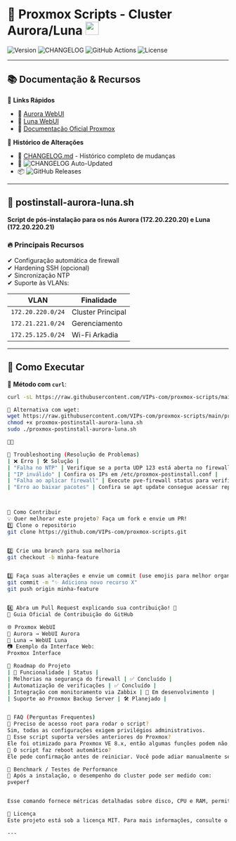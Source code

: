 # 🚀 Proxmox Scripts - Cluster Aurora/Luna <img src="assets/proxmox-icon.png" width="30">
![Version](https://img.shields.io/github/v/release/VIPs-com/proxmox-scripts?include_prereleases&style=flat-square)
![CHANGELOG](https://img.shields.io/badge/CHANGELOG-auto--updated-brightgreen?style=flat-square)
![GitHub Actions](https://img.shields.io/github/actions/workflow/status/VIPs-com/proxmox-scripts/update-changelog.yml?style=flat-square)
![License](https://img.shields.io/badge/license-MIT-green?style=flat-square)

---

## 📚 Documentação & Recursos
📌 **Links Rápidos**
- 🔗 [Aurora WebUI](https://172.20.220.20:8006)
- 🔗 [Luna WebUI](https://172.20.220.21:8006)
- 📖 [Documentação Oficial Proxmox](https://pve.proxmox.com/wiki/Main_Page)

📌 **Histórico de Alterações**
- 📜 [CHANGELOG.md](CHANGELOG.md) - Histórico completo de mudanças
- 🔄 ![CHANGELOG Auto-Updated](https://img.shields.io/badge/CHANGELOG-auto--updated-brightgreen)
- 📦 ![GitHub Releases](https://img.shields.io/github/v/release/VIPs-com/proxmox-scripts?include_prereleases)

---

## 📌 postinstall-aurora-luna.sh
**Script de pós-instalação para os nós Aurora (172.20.220.20) e Luna (172.20.220.21)**

### 🔥 Principais Recursos
✔ Configuração automática de firewall  
✔ Hardening SSH (opcional)  
✔ Sincronização NTP  
✔ Suporte às VLANs:

| VLAN                | Finalidade           |
|---------------------|----------------------|
| `172.20.220.0/24`   | Cluster Principal    |
| `172.21.221.0/24`   | Gerenciamento        |
| `172.25.125.0/24`   | Wi-Fi Arkadia        |

---

## 🚀 Como Executar
📌 **Método com `curl`**:
```bash
curl -sL https://raw.githubusercontent.com/VIPs-com/proxmox-scripts/main/proxmox-postinstall-aurora-luna.sh | bash

📌 Alternativa com wget:
wget https://raw.githubusercontent.com/VIPs-com/proxmox-scripts/main/proxmox-postinstall-aurora-luna.sh
chmod +x proxmox-postinstall-aurora-luna.sh
sudo ./proxmox-postinstall-aurora-luna.sh



🔄 Troubleshooting (Resolução de Problemas)
| ❌ Erro | 🛠️ Solução | 
| "Falha no NTP" | Verifique se a porta UDP 123 está aberta no firewall | 
| "IP inválido" | Confira os IPs em /etc/proxmox-postinstall.conf | 
| "Falha ao aplicar firewall" | Execute pve-firewall status para verificar logs | 
| "Erro ao baixar pacotes" | Confira se apt update consegue acessar repositórios | 



🤝 Como Contribuir
💡 Quer melhorar este projeto? Faça um fork e envie um PR!
1️⃣ Clone o repositório
git clone https://github.com/VIPs-com/proxmox-scripts.git


2️⃣ Crie uma branch para sua melhoria
git checkout -b minha-feature


3️⃣ Faça suas alterações e envie um commit (use emojis para melhor organização)
git commit -m "✨ Adiciona novo recurso X"
git push origin minha-feature


4️⃣ Abra um Pull Request explicando sua contribuição! 🚀
🔗 Guia Oficial de Contribuição do GitHub

🌐 Proxmox WebUI
🔹 Aurora → WebUI Aurora
🔹 Luna → WebUI Luna
📷 Exemplo da Interface Web:
Proxmox Interface

🚧 Roadmap do Projeto
| 📌 Funcionalidade | Status | 
| Melhorias na segurança do firewall | ✅ Concluído | 
| Automatização de verificações | ✅ Concluído | 
| Integração com monitoramento via Zabbix | 🚀 Em desenvolvimento | 
| Suporte ao Proxmox Backup Server | 🛠️ Planejado | 


📌 FAQ (Perguntas Frequentes)
🔹 Preciso de acesso root para rodar o script?
Sim, todas as configurações exigem privilégios administrativos.
🔹 Esse script suporta versões anteriores do Proxmox?
Ele foi otimizado para Proxmox VE 8.x, então algumas funções podem não funcionar corretamente em versões mais antigas.
🔹 O script faz reboot automático?
Ele pede confirmação antes de reiniciar. Você pode adiar manualmente se precisar.

🎯 Benchmark / Testes de Performance
🔹 Após a instalação, o desempenho do cluster pode ser medido com:
pveperf


Esse comando fornece métricas detalhadas sobre disco, CPU e RAM, permitindo validação de melhorias no sistema.

📝 Licença
Este projeto está sob a licença MIT. Para mais informações, consulte o arquivo LICENSE.

---
